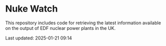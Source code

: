 # Nuke Watch

This repository includes code for retrieving the latest information available on the output of EDF nuclear power plants in the UK.

Last updated: 2025-01-21 09:14